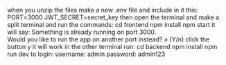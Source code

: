 when you unzip the files make a new .env file and include in it this:
  PORT=3000
  JWT_SECRET=secret_key
then open the terminal and make a split terminal and run the commands:
  cd frontend 
  npm install
  npm start
it will say:
  Something is already running on port 3000.   
  Would you like to run the app on another port instead? » (Y/n)
  click the button y it will work
in the other terminal run:
  cd backend
  npm install
  npm run dev
to login:
  username: admin
  password: admin123

